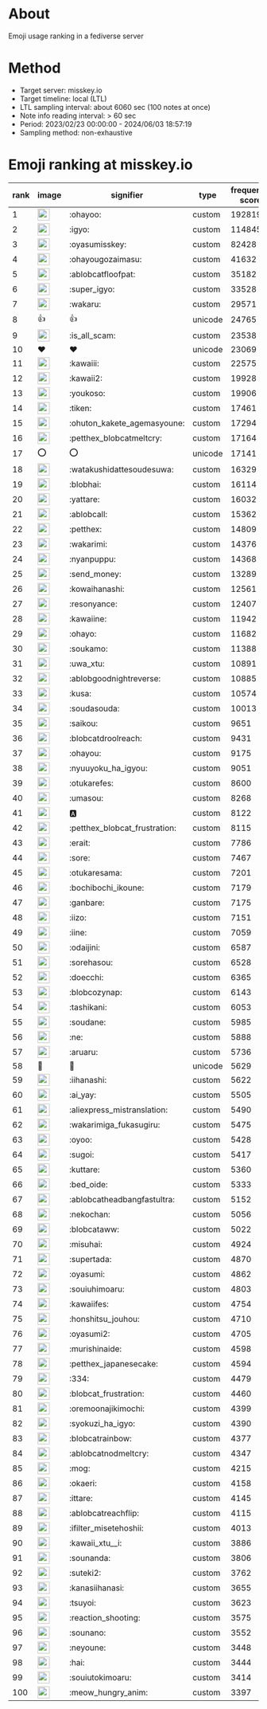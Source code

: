 # About
Emoji usage ranking in a fediverse server

# Method
- Target server: misskey.io
- Target timeline: local (LTL)
- LTL sampling interval: about 6060 sec (100 notes at once)
- Note info reading interval: > 60 sec
- Period: 2023/02/23 00:00:00 - 2024/06/03 18:57:19 
- Sampling method: non-exhaustive

# Emoji ranking at misskey.io

|rank|image|signifier|type|frequency score|
|----|----|----|----|----|
|1|<img height="24" src="https://misskey.io/emoji/ohayoo.webp">|:ohayoo:|custom|192819|
|2|<img height="24" src="https://misskey.io/emoji/igyo.webp">|:igyo:|custom|114845|
|3|<img height="24" src="https://misskey.io/emoji/oyasumisskey.webp">|:oyasumisskey:|custom|82428|
|4|<img height="24" src="https://misskey.io/emoji/ohayougozaimasu.webp">|:ohayougozaimasu:|custom|41632|
|5|<img height="24" src="https://misskey.io/emoji/ablobcatfloofpat.webp">|:ablobcatfloofpat:|custom|35182|
|6|<img height="24" src="https://misskey.io/emoji/super_igyo.webp">|:super_igyo:|custom|33528|
|7|<img height="24" src="https://misskey.io/emoji/wakaru.webp">|:wakaru:|custom|29571|
|8|👍|👍|unicode|24765|
|9|<img height="24" src="https://misskey.io/emoji/is_all_scam.webp">|:is_all_scam:|custom|23538|
|10|❤|❤|unicode|23069|
|11|<img height="24" src="https://misskey.io/emoji/kawaiii.webp">|:kawaiii:|custom|22575|
|12|<img height="24" src="https://misskey.io/emoji/kawaii2.webp">|:kawaii2:|custom|19928|
|13|<img height="24" src="https://misskey.io/emoji/youkoso.webp">|:youkoso:|custom|19906|
|14|<img height="24" src="https://misskey.io/emoji/tiken.webp">|:tiken:|custom|17461|
|15|<img height="24" src="https://misskey.io/emoji/ohuton_kakete_agemasyoune.webp">|:ohuton_kakete_agemasyoune:|custom|17294|
|16|<img height="24" src="https://misskey.io/emoji/petthex_blobcatmeltcry.webp">|:petthex_blobcatmeltcry:|custom|17164|
|17|⭕|⭕|unicode|17141|
|18|<img height="24" src="https://misskey.io/emoji/watakushidattesoudesuwa.webp">|:watakushidattesoudesuwa:|custom|16329|
|19|<img height="24" src="https://misskey.io/emoji/blobhai.webp">|:blobhai:|custom|16114|
|20|<img height="24" src="https://misskey.io/emoji/yattare.webp">|:yattare:|custom|16032|
|21|<img height="24" src="https://misskey.io/emoji/ablobcall.webp">|:ablobcall:|custom|15362|
|22|<img height="24" src="https://misskey.io/emoji/petthex.webp">|:petthex:|custom|14809|
|23|<img height="24" src="https://misskey.io/emoji/wakarimi.webp">|:wakarimi:|custom|14376|
|24|<img height="24" src="https://misskey.io/emoji/nyanpuppu.webp">|:nyanpuppu:|custom|14368|
|25|<img height="24" src="https://misskey.io/emoji/send_money.webp">|:send_money:|custom|13289|
|26|<img height="24" src="https://misskey.io/emoji/kowaihanashi.webp">|:kowaihanashi:|custom|12561|
|27|<img height="24" src="https://misskey.io/emoji/resonyance.webp">|:resonyance:|custom|12407|
|28|<img height="24" src="https://misskey.io/emoji/kawaiine.webp">|:kawaiine:|custom|11942|
|29|<img height="24" src="https://misskey.io/emoji/ohayo.webp">|:ohayo:|custom|11682|
|30|<img height="24" src="https://misskey.io/emoji/soukamo.webp">|:soukamo:|custom|11388|
|31|<img height="24" src="https://misskey.io/emoji/uwa_xtu.webp">|:uwa_xtu:|custom|10891|
|32|<img height="24" src="https://misskey.io/emoji/ablobgoodnightreverse.webp">|:ablobgoodnightreverse:|custom|10885|
|33|<img height="24" src="https://misskey.io/emoji/kusa.webp">|:kusa:|custom|10574|
|34|<img height="24" src="https://misskey.io/emoji/soudasouda.webp">|:soudasouda:|custom|10013|
|35|<img height="24" src="https://misskey.io/emoji/saikou.webp">|:saikou:|custom|9651|
|36|<img height="24" src="https://misskey.io/emoji/blobcatdroolreach.webp">|:blobcatdroolreach:|custom|9431|
|37|<img height="24" src="https://misskey.io/emoji/ohayou.webp">|:ohayou:|custom|9175|
|38|<img height="24" src="https://misskey.io/emoji/nyuuyoku_ha_igyou.webp">|:nyuuyoku_ha_igyou:|custom|9051|
|39|<img height="24" src="https://misskey.io/emoji/otukarefes.webp">|:otukarefes:|custom|8600|
|40|<img height="24" src="https://misskey.io/emoji/umasou.webp">|:umasou:|custom|8268|
|41|<img height="24" src="https://misskey.io/emoji/a.webp">|:a:|custom|8122|
|42|<img height="24" src="https://misskey.io/emoji/petthex_blobcat_frustration.webp">|:petthex_blobcat_frustration:|custom|8115|
|43|<img height="24" src="https://misskey.io/emoji/erait.webp">|:erait:|custom|7786|
|44|<img height="24" src="https://misskey.io/emoji/sore.webp">|:sore:|custom|7467|
|45|<img height="24" src="https://misskey.io/emoji/otukaresama.webp">|:otukaresama:|custom|7201|
|46|<img height="24" src="https://misskey.io/emoji/bochibochi_ikoune.webp">|:bochibochi_ikoune:|custom|7179|
|47|<img height="24" src="https://misskey.io/emoji/ganbare.webp">|:ganbare:|custom|7175|
|48|<img height="24" src="https://misskey.io/emoji/iizo.webp">|:iizo:|custom|7151|
|49|<img height="24" src="https://misskey.io/emoji/iine.webp">|:iine:|custom|7059|
|50|<img height="24" src="https://misskey.io/emoji/odaijini.webp">|:odaijini:|custom|6587|
|51|<img height="24" src="https://misskey.io/emoji/sorehasou.webp">|:sorehasou:|custom|6528|
|52|<img height="24" src="https://misskey.io/emoji/doecchi.webp">|:doecchi:|custom|6365|
|53|<img height="24" src="https://misskey.io/emoji/blobcozynap.webp">|:blobcozynap:|custom|6143|
|54|<img height="24" src="https://misskey.io/emoji/tashikani.webp">|:tashikani:|custom|6053|
|55|<img height="24" src="https://misskey.io/emoji/soudane.webp">|:soudane:|custom|5985|
|56|<img height="24" src="https://misskey.io/emoji/ne.webp">|:ne:|custom|5888|
|57|<img height="24" src="https://misskey.io/emoji/aruaru.webp">|:aruaru:|custom|5736|
|58|🎉|🎉|unicode|5629|
|59|<img height="24" src="https://misskey.io/emoji/iihanashi.webp">|:iihanashi:|custom|5622|
|60|<img height="24" src="https://misskey.io/emoji/ai_yay.webp">|:ai_yay:|custom|5505|
|61|<img height="24" src="https://misskey.io/emoji/aliexpress_mistranslation.webp">|:aliexpress_mistranslation:|custom|5490|
|62|<img height="24" src="https://misskey.io/emoji/wakarimiga_fukasugiru.webp">|:wakarimiga_fukasugiru:|custom|5475|
|63|<img height="24" src="https://misskey.io/emoji/oyoo.webp">|:oyoo:|custom|5428|
|64|<img height="24" src="https://misskey.io/emoji/sugoi.webp">|:sugoi:|custom|5417|
|65|<img height="24" src="https://misskey.io/emoji/kuttare.webp">|:kuttare:|custom|5360|
|66|<img height="24" src="https://misskey.io/emoji/bed_oide.webp">|:bed_oide:|custom|5333|
|67|<img height="24" src="https://misskey.io/emoji/ablobcatheadbangfastultra.webp">|:ablobcatheadbangfastultra:|custom|5152|
|68|<img height="24" src="https://misskey.io/emoji/nekochan.webp">|:nekochan:|custom|5056|
|69|<img height="24" src="https://misskey.io/emoji/blobcataww.webp">|:blobcataww:|custom|5022|
|70|<img height="24" src="https://misskey.io/emoji/misuhai.webp">|:misuhai:|custom|4924|
|71|<img height="24" src="https://misskey.io/emoji/supertada.webp">|:supertada:|custom|4870|
|72|<img height="24" src="https://misskey.io/emoji/oyasumi.webp">|:oyasumi:|custom|4862|
|73|<img height="24" src="https://misskey.io/emoji/souiuhimoaru.webp">|:souiuhimoaru:|custom|4803|
|74|<img height="24" src="https://misskey.io/emoji/kawaiifes.webp">|:kawaiifes:|custom|4754|
|75|<img height="24" src="https://misskey.io/emoji/honshitsu_jouhou.webp">|:honshitsu_jouhou:|custom|4710|
|76|<img height="24" src="https://misskey.io/emoji/oyasumi2.webp">|:oyasumi2:|custom|4705|
|77|<img height="24" src="https://misskey.io/emoji/murishinaide.webp">|:murishinaide:|custom|4598|
|78|<img height="24" src="https://misskey.io/emoji/petthex_japanesecake.webp">|:petthex_japanesecake:|custom|4594|
|79|<img height="24" src="https://misskey.io/emoji/334.webp">|:334:|custom|4479|
|80|<img height="24" src="https://misskey.io/emoji/blobcat_frustration.webp">|:blobcat_frustration:|custom|4460|
|81|<img height="24" src="https://misskey.io/emoji/oremoonajikimochi.webp">|:oremoonajikimochi:|custom|4399|
|82|<img height="24" src="https://misskey.io/emoji/syokuzi_ha_igyo.webp">|:syokuzi_ha_igyo:|custom|4390|
|83|<img height="24" src="https://misskey.io/emoji/blobcatrainbow.webp">|:blobcatrainbow:|custom|4377|
|84|<img height="24" src="https://misskey.io/emoji/ablobcatnodmeltcry.webp">|:ablobcatnodmeltcry:|custom|4347|
|85|<img height="24" src="https://misskey.io/emoji/mog.webp">|:mog:|custom|4215|
|86|<img height="24" src="https://misskey.io/emoji/okaeri.webp">|:okaeri:|custom|4158|
|87|<img height="24" src="https://misskey.io/emoji/ittare.webp">|:ittare:|custom|4145|
|88|<img height="24" src="https://misskey.io/emoji/ablobcatreachflip.webp">|:ablobcatreachflip:|custom|4115|
|89|<img height="24" src="https://misskey.io/emoji/ifilter_misetehoshii.webp">|:ifilter_misetehoshii:|custom|4013|
|90|<img height="24" src="https://misskey.io/emoji/kawaii_xtu__i.webp">|:kawaii_xtu__i:|custom|3886|
|91|<img height="24" src="https://misskey.io/emoji/sounanda.webp">|:sounanda:|custom|3806|
|92|<img height="24" src="https://misskey.io/emoji/suteki2.webp">|:suteki2:|custom|3762|
|93|<img height="24" src="https://misskey.io/emoji/kanasiihanasi.webp">|:kanasiihanasi:|custom|3655|
|94|<img height="24" src="https://misskey.io/emoji/tsuyoi.webp">|:tsuyoi:|custom|3623|
|95|<img height="24" src="https://misskey.io/emoji/reaction_shooting.webp">|:reaction_shooting:|custom|3575|
|96|<img height="24" src="https://misskey.io/emoji/sounano.webp">|:sounano:|custom|3552|
|97|<img height="24" src="https://misskey.io/emoji/neyoune.webp">|:neyoune:|custom|3448|
|98|<img height="24" src="https://misskey.io/emoji/hai.webp">|:hai:|custom|3444|
|99|<img height="24" src="https://misskey.io/emoji/souiutokimoaru.webp">|:souiutokimoaru:|custom|3414|
|100|<img height="24" src="https://misskey.io/emoji/meow_hungry_anim.webp">|:meow_hungry_anim:|custom|3397|
